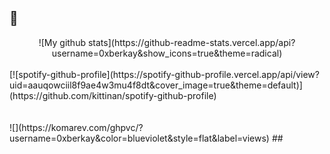 ## 🎈
<center>![My github stats](https://github-readme-stats.vercel.app/api?username=0xberkay&show_icons=true&theme=radical)</center>
<br>
[![spotify-github-profile](https://spotify-github-profile.vercel.app/api/view?uid=aauqowciil8f9ae4w3mu4f8dt&cover_image=true&theme=default)](https://github.com/kittinan/spotify-github-profile)
<br>
<br>
<br>
![](https://komarev.com/ghpvc/?username=0xberkay&color=blueviolet&style=flat&label=views)
## 


